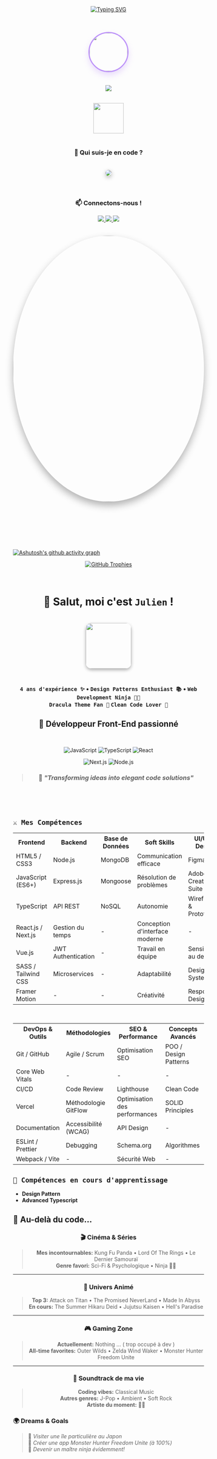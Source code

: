 <!-- Titre animé -->
<div align="center">
  
[![Typing SVG](https://readme-typing-svg.herokuapp.com?font=Fira+Code&size=42&pause=1000&color=BD93F9&background=354F9000&center=true&vCenter=true&repeat=false&width=1000&lines=Bienvenu+sur+mon+Github+!+🤍)](https://git.io/typing-svg)

<br/>

<!-- Avatar avec style -->
<img src="silly-scar-wink.gif" width="100" style="border-radius: 50%; box-shadow: 0 8px 16px rgba(189, 147, 249, 0.3); margin: 20px 0; border: 3px solid #BD93F9;"/>

<!-- Badges de compétences avec espacement -->
<p align="center">
  <a href="https://skillicons.dev">
    <img src="https://skillicons.dev/icons?i=js,ts,react,next,nodejs&theme=dark" />
  </a>
</p>

<br/>
<!-- Scroll indicator stylisé -->
<div align="center">
  <img src="https://i2.wp.com/www.hewsongroup.com/wp-content/uploads/2017/01/scroll-down.gif?fit=300%2C300&ssl=1" width="80"/>
</div>

<br/>

<!-- Section code avec titre -->
### 👺 **Qui suis-je en code ?**

<img src="carboned.png" style="border-radius: 10px; box-shadow: 0 4px 12px rgba(0,0,0,0.3); margin: 20px 0;"/>

<br/>


<div align="center" style="margin: 40px 0;">


### 📫 **Connectons-nous !**

<p align="center">
  <a href="mailto:jbigot.dev@gmail.com" target="_blank">
    <img src="https://img.shields.io/badge/Gmail-D14836?style=for-the-badge&logo=gmail&logoColor=white"/>
  </a>
  <a href="https://www.linkedin.com/in/julien-bigot-903546243/" target="_blank">
    <img src="https://img.shields.io/badge/LinkedIn-0077B5?style=for-the-badge&logo=linkedin&logoColor=white"/>
  </a>
  <a href="https://discordapp.com/users/735922860249448468" target="_blank">
  <img src="https://img.shields.io/badge/Discord-5865F2?style=for-the-badge&logo=discord&logoColor=white"/>
</a>
</p>

<a href="https://youtu.be/ikzBo9_Qdnk?list=RDGMEMCMFH2exzjBeE_zAHHJOdxgVMikzBo9_Qdnk&t=4" target="_blank">
  <img src="https://cdn-images.dzcdn.net/images/cover/a88dd75cd6081c23a236f81fba64ad6a/0x1900-000000-80-0-0.jpg" style="width: 700px; height: 700px;object-fit: cover; border-radius: 50%; box-shadow: 0 10px 20px rgba(0,0,0,0.3); margin: 20px 0;"/>
</a>
</div>
<br/>
<br/>
<br/>



</div>

[![Ashutosh's github activity graph](https://github-readme-activity-graph.vercel.app/graph?username=JulienSuan&bg_color=282A36&line=BD93F9&point=FF79C6&color=F8F8F2&title_color=F8F8F2)](https://github.com/ashutosh00710/github-readme-activity-graph)

<div align="center">
<a href="https://github.com/ryo-ma/github-profile-trophy" target="_blank">
  <img src="https://github-profile-trophy.vercel.app/?username=JulienSuan&theme=dracula&margin-w=15&rank=-C,-B,-?" alt="GitHub Trophies" />
</a>
</div>









<br/>
<br/>


<div align="center">

# 👋 **Salut, moi c'est `Julien` !**

<img src="sleepy-sleep.gif" width="120" style="border-radius: 15px; box-shadow: 0 4px 8px rgba(0,0,0,0.3); margin: 20px 0;"/>

### **`4 ans d'expérience ✨`** • **`Design Patterns Enthusiast 📚`** • **`Web Development Ninja 🥷🏻`** <br> **`Dracula Theme Fan 🦇`** **`Clean Code Lover 💜`**
## 🚀 **Développeur Front-End passionné**

<br/>


![JavaScript](https://img.shields.io/badge/JavaScript-F7DF1E?style=for-the-badge&logo=javascript&logoColor=black)
![TypeScript](https://img.shields.io/badge/TypeScript-007ACC?style=for-the-badge&logo=typescript&logoColor=white)
![React](https://img.shields.io/badge/React-20232A?style=for-the-badge&logo=react&logoColor=61DAFB)

![Next.js](https://img.shields.io/badge/Next.js-000000?style=for-the-badge&logo=next.js&logoColor=white)
![Node.js](https://img.shields.io/badge/Node.js-43853D?style=for-the-badge&logo=node.js&logoColor=white)
<br/>

> ### 🎯 *"Transforming ideas into elegant code solutions"*

<br/>
<br/>
<br/>

</div>


## ```⚔️ Mes Compétences```

<table>
<tr>
<th><strong>Frontend</strong></th>
<th><strong>Backend</strong></th>
<th><strong>Base de Données</strong></th>
<th><strong>Soft Skills</strong></th>
<th><strong>UI/UX & Design</strong></th>
</tr>
<tr>
<td>HTML5 / CSS3</td>
<td>Node.js</td>
<td>MongoDB</td>
<td>Communication efficace</td>
<td>Figma</td>
</tr>
<tr>
<td>JavaScript (ES6+)</td>
<td>Express.js</td>
<td>Mongoose</td>
<td>Résolution de problèmes</td>
<td>Adobe Creative Suite</td>
</tr>
<tr>
<td>TypeScript</td>
<td>API REST</td>
<td>NoSQL</td>
<td>Autonomie</td>
<td>Wireframing & Prototyping</td>
</tr>
<tr>
<td>React.js / Next.js</td>
<td>Gestion du temps</td>
<td>-</td>
<td>Conception d'interface moderne</td>
<td>-</td>
</tr>
<tr>
<td>Vue.js</td>
<td>JWT Authentication</td>
<td>-</td>
<td>Travail en équipe</td>
<td>Sensibilité au design</td>
</tr>
<tr>
<td>SASS / Tailwind CSS</td>
<td>Microservices</td>
<td>-</td>
<td>Adaptabilité</td>
<td>Design System</td>
</tr>
<tr>
<td>Framer Motion</td>
<td>-</td>
<td>-</td>
<td>Créativité</td>
<td>Responsive Design</td>
</tr>
</table>
<br/>
<table>
<tr>
<th><strong>DevOps & Outils</strong></th>
<th><strong>Méthodologies</strong></th>
<th><strong>SEO & Performance</strong></th>
<th><strong>Concepts Avancés</strong></th>
</tr>
<tr>
<td>Git / GitHub</td>
<td>Agile / Scrum</td>
<td>Optimisation SEO</td>
<td>POO / Design Patterns</td>
</tr>
<tr>
<td>Core Web Vitals</td>
<td>-</td>
<td>-</td>
<td>-</td>
</tr>
<tr>
<td>CI/CD</td>
<td>Code Review</td>
<td>Lighthouse</td>
<td>Clean Code</td>
</tr>
<tr>
<td>Vercel</td>
<td>Méthodologie GitFlow</td>
<td>Optimisation des performances</td>
<td>SOLID Principles</td>
</tr>
<tr>
<td>Documentation</td>
<td>Accessibilité (WCAG)</td>
<td>API Design</td>
<td>-</td>
</tr>
<tr>
<td>ESLint / Prettier</td>
<td>Debugging</td>
<td>Schema.org</td>
<td>Algorithmes</td>
</tr>
<tr>
<td>Webpack / Vite</td>
<td>-</td>
<td>Sécurité Web</td>
<td>-</td>
</tr>
</table>



## ```🎴 Compétences en cours d'apprentissage```
- **Design Pattern** 
- **Advanced Typescript** 

## 🌟 **Au-delà du code...**

<div align="center">

### 🎬 **Cinéma & Séries**
> **Mes incontournables:** Kung Fu Panda • Lord Of The Rings • Le Dernier Samouraï  
> **Genre favori:** Sci-Fi & Psychologique • Ninja 🥷🏻
 
---

### 🎌 **Univers Animé**
> **Top 3:** Attack on Titan • The Promised NeverLand • Made In Abyss  
> **En cours:** The Summer Hikaru Deid • Jujutsu Kaisen • Hell's Paradise  

---

### 🎮 **Gaming Zone**
> **Actuellement:**  Nothing ... ( trop occupé à dev )  
> **All-time favorites:** Outer Wilds • Zelda Wind Waker • Monster Hunter Freedom Unite  

---

### 🎵 **Soundtrack de ma vie**
> **Coding vibes:** Classical Music   
> **Autres genres:** J-Pop • Ambient • Soft Rock  
> **Artiste du moment:** 🤷🏻

</div>

### 🌍 **Dreams & Goals**

> 🍜 *Visiter une île particulière au Japon*  
> 📱 *Créer une app Monster Hunter Freedom Unite (à 100%)*  
> 🌙 *Devenir un maître ninja évidemment!*


